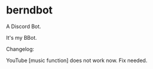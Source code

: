 # berndbot
A Discord Bot.

It's my BBot.

Changelog:

YouTube [music function] does not work now. Fix needed.
